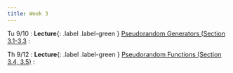 ```yaml
---
title: Week 3
---
```


Tu 9/10
: **Lecture**{: .label .label-green } [Pseudorandom Generators (Section 3.1-3.3](/assets/lecture-notes/collection-F24.pdf)
    : 

Th 9/12
: **Lecture**{: .label .label-green } [Pseudorandom Functions (Section 3.4, 3.5)](/assets/lecture-notes/collection-F24.pdf)
    : 
